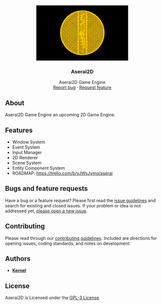 <p align="center">
  <a href="https://aserai.com/Aserai2D">
    <img src="Resources/Branding/AseraiBannerSmall.png" alt="Logo" width=300 height=180>
  </a>

  <h3 align="center">Aserai2D</h3>

  <p align="center">
    Aserai2D Game Engine
    <br>
    <a href="https://github.com/Kernel1947/Aserai2D/issues/new?labels=bug">Report bug</a>
    ·
    <a href="https://github.com/Kernel1947/Aserai2D/issues/new?labels=feature">Request feature</a>
  </p>
</p>

## About

Aserai2D Game Engine an upcoming 2D Game Engine.

## Features

- Window System
- Event System
- Input Manager
- 2D Renderer
- Scene System
- Entity Component System
- ROADMAP: https://trello.com/b/yJWsJymq/aserai

## Bugs and feature requests

Have a bug or a feature request? Please first read the [issue guidelines](https://github.com/Kernel1947/Aserai2D/blob/master/CONTRIBUTING.md) and search for existing and closed issues. If your problem or idea is not addressed yet, [please open a new issue](https://github.com/Kernel1947/Aserai2D/issues/new).

## Contributing

Please read through our [contributing guidelines](https://github.com/Kernel1947/Aserai2D/blob/master/CONTRIBUTING.md). Included are directions for opening issues, coding standards, and notes on development.
## Authors

- [**Kernel**](https://github.com/Kernel1947)

## License

Aserai2D is Licensed under the [GPL-3 License](https://github.com/Kernel1947/Aserai2D/blob/master/COPYING.txt).
